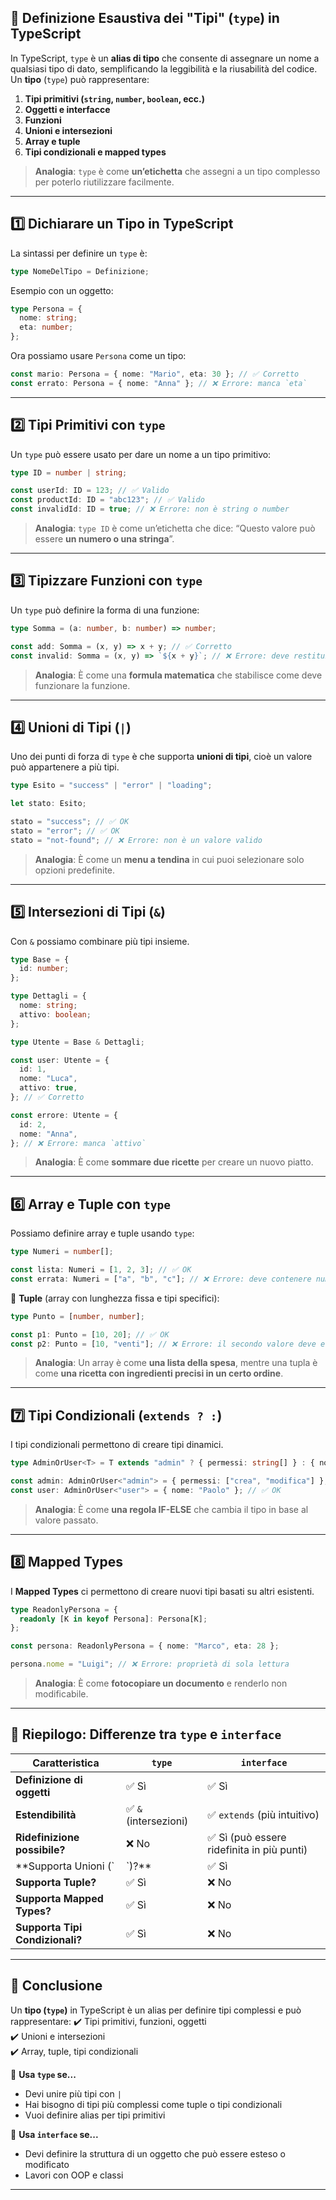 ## **📌 Definizione Esaustiva dei "Tipi" (`type`) in TypeScript**

In TypeScript, `type` è un **alias di tipo** che consente di assegnare un nome a qualsiasi tipo di dato, semplificando la leggibilità e la riusabilità del codice. Un **tipo** (`type`) può rappresentare:

1. **Tipi primitivi (`string`, `number`, `boolean`, ecc.)**
2. **Oggetti e interfacce**
3. **Funzioni**
4. **Unioni e intersezioni**
5. **Array e tuple**
6. **Tipi condizionali e mapped types**

> **Analogia**: `type` è come **un’etichetta** che assegni a un tipo complesso per poterlo riutilizzare facilmente.

---

## **1️⃣ Dichiarare un Tipo in TypeScript**

La sintassi per definire un `type` è:

```typescript
type NomeDelTipo = Definizione;
```

Esempio con un oggetto:

```typescript
type Persona = {
  nome: string;
  eta: number;
};
```

Ora possiamo usare `Persona` come un tipo:

```typescript
const mario: Persona = { nome: "Mario", eta: 30 }; // ✅ Corretto
const errato: Persona = { nome: "Anna" }; // ❌ Errore: manca `eta`
```

---

## **2️⃣ Tipi Primitivi con `type`**

Un `type` può essere usato per dare un nome a un tipo primitivo:

```typescript
type ID = number | string;

const userId: ID = 123; // ✅ Valido
const productId: ID = "abc123"; // ✅ Valido
const invalidId: ID = true; // ❌ Errore: non è string o number
```

> **Analogia**: `type ID` è come un’etichetta che dice: “Questo valore può essere **un numero o una stringa**”.

---

## **3️⃣ Tipizzare Funzioni con `type`**

Un `type` può definire la forma di una funzione:

```typescript
type Somma = (a: number, b: number) => number;

const add: Somma = (x, y) => x + y; // ✅ Corretto
const invalid: Somma = (x, y) => `${x + y}`; // ❌ Errore: deve restituire un `number`
```

> **Analogia**: È come una **formula matematica** che stabilisce come deve funzionare la funzione.

---

## **4️⃣ Unioni di Tipi (`|`)**

Uno dei punti di forza di `type` è che supporta **unioni di tipi**, cioè un valore può appartenere a più tipi.

```typescript
type Esito = "success" | "error" | "loading";

let stato: Esito;

stato = "success"; // ✅ OK
stato = "error"; // ✅ OK
stato = "not-found"; // ❌ Errore: non è un valore valido
```

> **Analogia**: È come un **menu a tendina** in cui puoi selezionare solo opzioni predefinite.

---

## **5️⃣ Intersezioni di Tipi (`&`)**

Con `&` possiamo combinare più tipi insieme.

```typescript
type Base = {
  id: number;
};

type Dettagli = {
  nome: string;
  attivo: boolean;
};

type Utente = Base & Dettagli;

const user: Utente = {
  id: 1,
  nome: "Luca",
  attivo: true,
}; // ✅ Corretto

const errore: Utente = {
  id: 2,
  nome: "Anna",
}; // ❌ Errore: manca `attivo`
```

> **Analogia**: È come **sommare due ricette** per creare un nuovo piatto.

---

## **6️⃣ Array e Tuple con `type`**

Possiamo definire array e tuple usando `type`:

```typescript
type Numeri = number[];

const lista: Numeri = [1, 2, 3]; // ✅ OK
const errata: Numeri = ["a", "b", "c"]; // ❌ Errore: deve contenere numeri
```

📌 **Tuple** (array con lunghezza fissa e tipi specifici):

```typescript
type Punto = [number, number];

const p1: Punto = [10, 20]; // ✅ OK
const p2: Punto = [10, "venti"]; // ❌ Errore: il secondo valore deve essere un numero
```

> **Analogia**: Un array è come **una lista della spesa**, mentre una tupla è come **una ricetta con ingredienti precisi in un certo ordine**.

---

## **7️⃣ Tipi Condizionali (`extends ? :`)**

I tipi condizionali permettono di creare tipi dinamici.

```typescript
type AdminOrUser<T> = T extends "admin" ? { permessi: string[] } : { nome: string };

const admin: AdminOrUser<"admin"> = { permessi: ["crea", "modifica"] }; // ✅ OK
const user: AdminOrUser<"user"> = { nome: "Paolo" }; // ✅ OK
```

> **Analogia**: È come **una regola IF-ELSE** che cambia il tipo in base al valore passato.

---

## **8️⃣ Mapped Types**

I **Mapped Types** ci permettono di creare nuovi tipi basati su altri esistenti.

```typescript
type ReadonlyPersona = {
  readonly [K in keyof Persona]: Persona[K];
};

const persona: ReadonlyPersona = { nome: "Marco", eta: 28 };

persona.nome = "Luigi"; // ❌ Errore: proprietà di sola lettura
```

> **Analogia**: È come **fotocopiare un documento** e renderlo non modificabile.

---

## **📌 Riepilogo: Differenze tra `type` e `interface`**

| **Caratteristica**              | **`type`**           | **`interface`**                           |
| ------------------------------- | -------------------- | ----------------------------------------- |
| **Definizione di oggetti**      | ✅ Sì                 | ✅ Sì                                      |
| **Estendibilità**               | ✅ `&` (intersezioni) | ✅ `extends` (più intuitivo)               |
| **Ridefinizione possibile?**    | ❌ No                 | ✅ Sì (può essere ridefinita in più punti) |
| **Supporta Unioni (`            | `)?**                | ✅ Sì                                      |
| **Supporta Tuple?**             | ✅ Sì                 | ❌ No                                      |
| **Supporta Mapped Types?**      | ✅ Sì                 | ❌ No                                      |
| **Supporta Tipi Condizionali?** | ✅ Sì                 | ❌ No                                      |

---

## **🎯 Conclusione**

Un **tipo (`type`)** in TypeScript è un alias per definire tipi complessi e può rappresentare: ✔️ Tipi primitivi, funzioni, oggetti  
✔️ Unioni e intersezioni  
✔️ Array, tuple, tipi condizionali

📌 **Usa `type` se...**

- Devi unire più tipi con `|`
- Hai bisogno di tipi più complessi come tuple o tipi condizionali
- Vuoi definire alias per tipi primitivi

📌 **Usa `interface` se...**

- Devi definire la struttura di un oggetto che può essere esteso o modificato
- Lavori con OOP e classi

---

